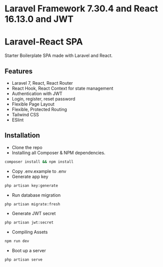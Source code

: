 # Laravel Framework 7.30.4 and React 16.13.0 and JWT

# Laravel-React SPA

Starter Boilerplate SPA made with Laravel and React.

## Features

- Laravel 7, React, React Router
- React Hook, React Context for state management
- Authentication with JWT
- Login, register, reset password
- Flexible Page Layout
- Flexible, Protected Routing
- Tailwind CSS
- ESlint

## Installation

- Clone the repo
- Installing all Composer & NPM dependencies.

```bash
composer install && npm install
```

- Copy .env.example to .env
- Generate app key

```bash
php artisan key:generate
```

- Run database migration

```bash
php artisan migrate:fresh
```

- Generate JWT secret

```bash
php artisan jwt:secret
```

- Compiling Assets

```bash
npm run dev
```

- Boot up a server

```bash
php artisan serve
```
